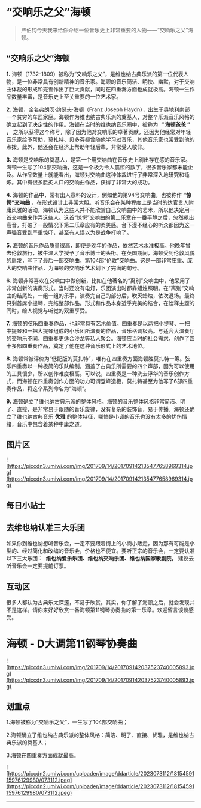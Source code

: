# “交响乐之父”海顿

> 严伯钧今天我来给你介绍一位音乐史上非常重要的人物——“交响乐之父”海顿。

## “交响乐之父”海顿

 **1.** 海顿（1732-1809）被称为“交响乐之父”，是维也纳古典乐派的第一位代表人物，是一位非常具有创新精神的音乐家。海顿的音乐简洁、明快、幽默，对于交响曲体裁的形成和完善作出了巨大贡献，同时在四重奏方面也成就极高。海顿一生作品数量丰富，是音乐史上至关重要的一位艺术家。

 **2.** 海顿，全名弗朗茨·约瑟夫·海顿（Franz Joseph Haydn），出生于奥地利南部一个贫穷的车匠家庭。海顿作为维也纳古典乐派的奠基人，对整个乐派音乐风格的确立起到了决定性的作用。海顿在当时的维也纳音乐圈中，被称为  **“ 海顿爸爸 ” ，** 之所以获得这个称号，除了因为他对交响乐的卓著贡献，还因为他经常对年轻音乐家给予帮助，莫扎特、贝多芬都曾随他学习过音乐，其他音乐家也常受到他的点拨。此外，他还会在经济上帮助年轻后辈，非常受人敬仰。

 **3.** 海顿是交响乐的奠基人，是第一个用交响曲在音乐史上刷出存在感的音乐家。海顿一生写了104部交响曲，这是一个极为令人震惊的数字，很多音乐家都未能企及。从作品数量上就能看出，海顿对交响曲这种体裁进行了非常深入地研究和锤炼。其中有很多脍炙人口的交响曲作品，获得了非常大的成功。

 **4.** 海顿的作品中，常有出人意料的设计，例如他的第94号交响曲，也被称作 **“惊愕”交响曲** ，在形式设计上非常大胆。听音乐会在某种程度上是当时的达官贵人附庸风雅的活动，海顿认为这些人并不能欣赏自己交响曲中的艺术，所以他决定用一首交响曲来作弄这些人。这首“惊愕”交响曲的第二乐章在一番平静之后，忽然飙出高音，打破了一般情况下第二乐章应有的柔美感。台下漫不经心的听众都因为这一声强音受到严重惊吓，甚至有人误以为是战争打响了。

 **5.** 海顿的音乐作品质量很高，即便是晚年的作品，依然艺术水准极高。他晚年曾去伦敦旅行，被牛津大学授予了音乐博士的头衔。在英国期间，海顿受到伦敦风貌的启发，写下了最后一部交响曲，第104部“伦敦”交响曲。这是一部非常庄重、庞大的交响曲作品，为海顿的交响乐艺术划下了完满的句号。

 **6.** 海顿非常喜欢在交响曲中做创新，比如在他著名的“离别”交响曲中，他采用了非常创新的演奏形式。当时还没有电灯，乐团演出时都靠蜡烛照明。在“离别”交响曲的结尾处，一组一组的乐手，演奏完自己的部分后，吹灭蜡烛，依次退场。最终只剩首席小提琴，完结整部作品。形式和作品本身近乎完美的结合，在诠释主题的同时，给人视觉与听觉的双重享受。

 **7.** 海顿的弦乐四重奏作品，也非常具有艺术价值。四重奏是以两把小提琴、一把中提琴和一把大提琴组成的小乐团所演奏的作品，音乐格调极高。与适合大演奏厅的交响乐不同，四重奏更适合沙龙等私人聚会。海顿应当时的社会需求，创作了四十多部四重奏作品，奠定了他在这种音乐形式上的艺术地位。

 **8.** 海顿常被评价为“低配版的莫扎特”，唯有在四重奏方面海顿胜莫扎特一筹。弦乐四重奏以一种极简的乐队编制，涵盖了古典乐所需要的四个声部，因为可以使用的工具很少，所以创作难度极高。可以说，四重奏是一种洗去浮华的音乐创作方式，而海顿在四重奏创作方面的功力可谓登峰造极，莫扎特甚至为他写了6部四重奏作品，将这个系列命名为“海顿”。

 **9.** 海顿确立了维也纳古典乐派的整体风格。海顿的音乐整体风格非常简洁、明了、直接，是非常易于跟随的音乐旋律，没有复杂的装饰音，易于传播。海顿还确立了维也纳古典音乐 **优雅** 的整体特征，哪怕是小调的音乐也没有太多的忧伤情绪，音乐中包含着某种中庸之道。

## 图片区

![https://piccdn3.umiwi.com/img/201709/14/201709142135477658969314.jpg](https://piccdn3.umiwi.com/img/201709/14/201709142135477658969314.jpg)

## 每日小贴士

## 去维也纳认准三大乐团

如果你到维也纳想听音乐会，一定不要跟着街上的小商小贩走，因为那有可能是小型的、经过简化和改编的音乐会，价格也不便宜。要听正宗的音乐会，一定要认准以下三大乐团：  **维也纳爱乐乐团、维也纳交响乐团、维也纳国家歌剧院。** 建议去听音乐会一定要提前订票。

## 互动区

很多人都认为古典乐太深邃，不易于欣赏。其实，你了解了海顿之后，就会发现并不是这样。请你来好好欣赏一番海顿第11钢琴协奏曲的第一乐章。欢迎留言谈谈感受。

# 海顿 - D大调第11钢琴协奏曲

![https://piccdn3.umiwi.com/img/201709/14/201709142037523740005893.jpg](https://piccdn3.umiwi.com/img/201709/14/201709142037523740005893.jpg)

## 划重点

1.海顿被称为“交响乐之父”，一生写了104部交响曲；

2.海顿确立了维也纳古典乐派的整体风格：简洁、明了、直接、优雅，是维也纳古典乐派的奠基人；

3.海顿在四重奏方面成就最高。

![https://piccdn2.umiwi.com/uploader/image/ddarticle/2023073112/1815459115976129980/073112.jpeg](https://piccdn2.umiwi.com/uploader/image/ddarticle/2023073112/1815459115976129980/073112.jpeg)

---
